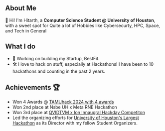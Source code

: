 ## About Me
👋 Hi! I'm Hitarth, a __Computer Science Student @ University of Houston__, with a sweet spot for Quite a lot of Hobbies like Cybersecurty, HPC, Space, and Tech in General

## What I do
- 🌱 Working on building my Startup, BestFit.
- 🛠️ I love to hack on stuff, especially at Hackathons! I have been to 10 hackathons and counting in the past 2 years.

## Achievements 🏆
- Won 4 Awards @ [TAMUhack 2024 with 4 awards](https://devpost.com/software/space-explorer-game)
- Won 2nd place at Nsbe UH x Meta RNE Hackathon
- Won 3rd place at [QVIDTVM x Ion Innaugral Hackday Competiton](https://iondistrict.com/event/qvidtvm-x-the-ion-inaugural-hack-day-competition/)
- Led the organizing efforts for [University of Houston's Largest Hackathon]([url](https://www.linkedin.com/posts/hitarth-thanki_last-weekend-codered-astra-became-real-activity-7386233024188911616-PF4c)) as its Director with my fellow Student Organizers.
